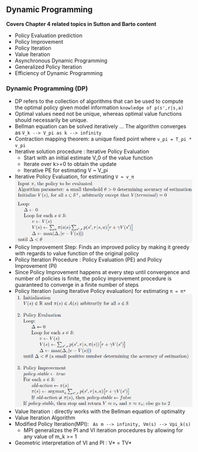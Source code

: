 

## Dynamic Programming

**Covers Chapter 4 related topics in Sutton and Barto content**

- Policy Evaluation prediction
- Policy Improvement
- Policy Iteration
- Value Iteration
- Asynchronous Dynamic Programming
- Generalized Policy Iteration
- Efficiency of Dynamic Programming

### Dynamic Programming (DP)

- DP refers to the collection of algorithms that can be used to compute the optimal policy given model information ```knowledge of p(s',r|s,a)``` 
- Optimal values need not be unique, whereas optimal value functions should necessarily be unique.
- Bellman equation can be solved iteratively ... The algorithm converges as ``` V_k --> V_pi as k --> infinity ```
- Contraction mapping theorem: a unique fixed point where ``` v_pi = T_pi * v_pi ```
- Iterative solution procedure : Iterative Policy Evaluation
  - Start with an initial estimate V_0 of the value function
  - Iterate over k>=0 to obtain the update
  - Iterative PE for estimating V ~ V_pi
- Iterative Policy Evaluation, for estimating ```V ≈ v_π```
![Iterative Policy Evaluation](https://github.com/kkm24132/ReinforcementLearning/blob/main/05_DynamicProgramming/IterativePolicyEvaluation.png)
- Policy Improvement Step: Finds an improved policy by making it greedy with regards to value function of the original policy
- Policy Iteration Procedure : Policy Evaluation (PE) and Policy Improvement (PI)
- Since Policy Improvement happens at every step until convergence and number of policies is finite, the policy improvement procedure is guaranteed to converge in a finite number of steps
- Policy Iteration (using Iterative Policy evaluation) for estimating ```π ≈ π*```
![Policy Iteration](https://github.com/kkm24132/ReinforcementLearning/blob/main/05_DynamicProgramming/PolicyIteration.png)
- Value Iteration : directly works with the Bellman equation of optimality
- Value Iteration Algorithm
- Modified Policy Iteration(MPI): ``` As m --> infinity, Vm(s) --> Vpi_k(s)```
  - MPI generalizes the PI and VI iteration procedures by allowing for any value of m_k >= 1
- Geometric interpretation of VI and PI : V* = TV* 


